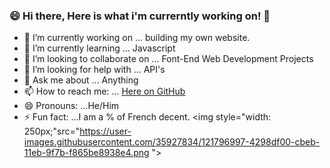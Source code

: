 ### 😄 Hi there, Here is what i'm currerntly working on! 👋


- 🔭 I’m currently working on ... building my own website.
- 🌱 I’m currently learning ... Javascript
- 👯 I’m looking to collaborate on ... Font-End Web Development Projects
- 🤔 I’m looking for help with ... API's
- 💬 Ask me about ... Anything
- 📫 How to reach me: ... [Here on GitHub](https://github.com/iosvaldo)
- 😄 Pronouns: ...He/Him
- ⚡ Fun fact: ...I am a % of French decent. 
<img style="width: 250px;"src="https://user-images.githubusercontent.com/35927834/121796997-4298df00-cbeb-11eb-9f7b-f865be8938e4.png ">
